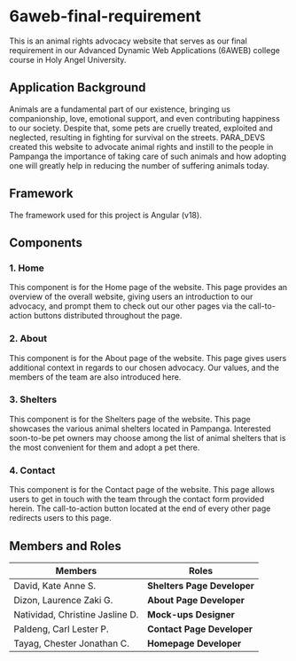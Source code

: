 # 6aweb-final-requirement
This is an animal rights advocacy website that serves as our final requirement in our Advanced Dynamic Web Applications (6AWEB) college course in Holy Angel University.

## Application Background
Animals are a fundamental part of our existence, bringing us companionship, love, emotional support, and even contributing happiness to our society. Despite that, some pets are cruelly treated, exploited and neglected, resulting in fighting for survival on the streets. PARA_DEVS created this website to advocate animal rights and instill to the people in Pampanga the importance of taking care of such animals and how adopting one will greatly help in reducing the number of suffering animals today.

## Framework
The framework used for this project is Angular (v18).

## Components
### 1. Home
This component is for the Home page of the website. This page provides an overview of the overall website, giving users an introduction to our advocacy, and prompt them to check out our other pages via the call-to-action buttons distributed throughout the page.

### 2. About
This component is for the About page of the website. This page gives users additional context in regards to our chosen advocacy. Our values, and the members of the team are also introduced here.

### 3. Shelters
This component is for the Shelters page of the website. This page showcases the various animal shelters located in Pampanga. Interested soon-to-be pet owners may choose among the list of animal shelters that is the most convenient for them and adopt a pet there.

### 4. Contact
This component is for the Contact page of the website. This page allows users to get in touch with the team through the contact form provided herein. The call-to-action button located at the end of every other page redirects users to this page.

## Members and Roles

Members | Roles
--- | ---
David, Kate Anne S. | **Shelters Page Developer**
Dizon, Laurence Zaki G. | **About Page Developer**
Natividad, Christine Jasline D. | **Mock-ups Designer**
Paldeng, Carl Lester P. | **Contact Page Developer**
Tayag, Chester Jonathan C. | **Homepage Developer**
